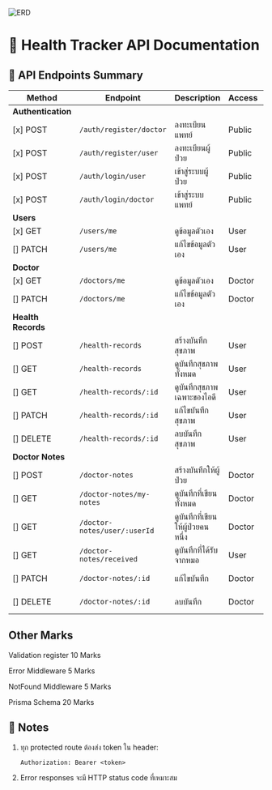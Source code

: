 ![ERD](./pic//prisma-erd.svg)

# 🏥 Health Tracker API Documentation

## 📑 API Endpoints Summary

| Method             | Endpoint                     | Description                       | Access | Score              |
| ------------------ | ---------------------------- | --------------------------------- | ------ | ------------------ |
| **Authentication** |                              |                                   |        |                    |
| [x] POST           | `/auth/register/doctor`      | ลงทะเบียนแพทย์                    | Public | 10                 |
| [x] POST            | `/auth/register/user`        | ลงทะเบียนผู้ป่วย                  | Public | 10                 |
| [x] POST            | `/auth/login/user`           | เข้าสู่ระบบผู้ป่วย                | Public | 10                 |
| [x] POST            | `/auth/login/doctor`         | เข้าสู่ระบบแพทย์                  | Public | 10                 |
| **Users**          |                              |                                   |        |
| [x] GET             | `/users/me`                  | ดูข้อมูลตัวเอง                    | User   | 10                 |
| [] PATCH           | `/users/me`                  | แก้ไขข้อมูลตัวเอง                 | User   | 5+2 (authenticate) |
| **Doctor**         |                              |                                   |        |
| [x] GET             | `/doctors/me`                | ดูข้อมูลตัวเอง                    | Doctor | 10                 |
| [] PATCH           | `/doctors/me`                | แก้ไขข้อมูลตัวเอง                 | Doctor | 5+2 (authenticate) |
| **Health Records** |                              |                                   |        |
| [] POST            | `/health-records`            | สร้างบันทึกสุขภาพ                 | User   | 5+2 (authenticate) |
| [] GET             | `/health-records`            | ดูบันทึกสุขภาพทั้งหมด             | User   | 8+2 (authenticate) |
| [] GET             | `/health-records/:id`        | ดูบันทึกสุขภาพเฉพาะของไอดี        | User   | 8+2 (authenticate) |
| [] PATCH           | `/health-records/:id`        | แก้ไขบันทึกสุขภาพ                 | User   | 5+2 (authenticate) |
| [] DELETE          | `/health-records/:id`        | ลบบันทึกสุขภาพ                    | User   | 5+2 (authenticate) |
| **Doctor Notes**   |                              |                                   |        |
| [] POST            | `/doctor-notes`              | สร้างบันทึกให้ผู้ป่วย             | Doctor | 5+2 (authenticate) |
| [] GET             | `/doctor-notes/my-notes`     | ดูบันทึกที่เขียนทั้งหมด           | Doctor | 5+2 (authenticate) |
| [] GET             | `/doctor-notes/user/:userId` | ดูบันทึกที่เขียนให้ผู้ป่วยคนหนึ่ง | Doctor | 8+2 (authenticate) |
| [] GET             | `/doctor-notes/received`     | ดูบันทึกที่ได้รับจากหมอ           | User   | 5+2 (authenticate) |
| [] PATCH           | `/doctor-notes/:id`          | แก้ไขบันทึก                       | Doctor | 5+2 (authenticate) |
| [] DELETE          | `/doctor-notes/:id`          | ลบบันทึก                          | Doctor | 5+2 (authenticate) |

## Other Marks

Validation register 10 Marks

Error Middleware 5 Marks

NotFound Middleware 5 Marks

Prisma Schema 20 Marks

## 📝 Notes

1. ทุก protected route ต้องส่ง token ใน header:
   ```
   Authorization: Bearer <token>
   ```
2. Error responses จะมี HTTP status code ที่เหมาะสม

